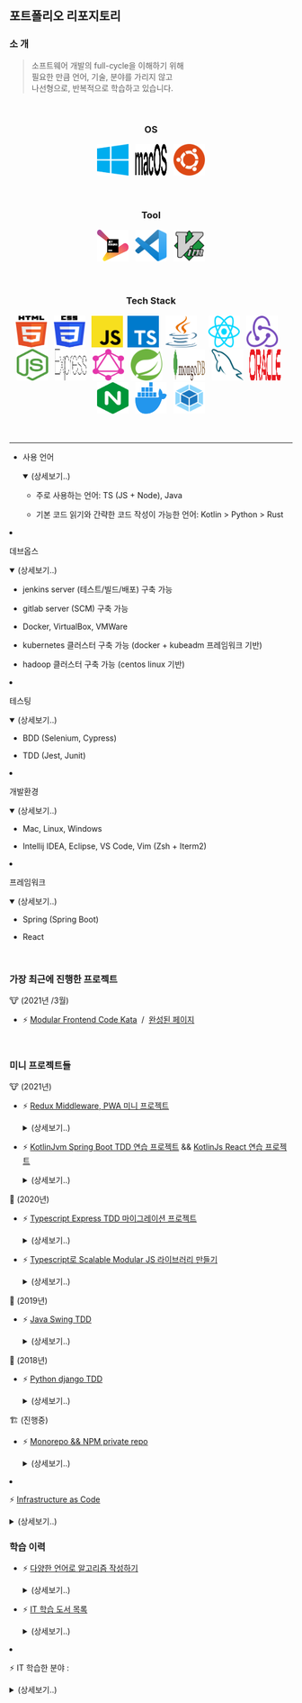 ## 포트폴리오 리포지토리

### 소 개

> 소프트웨어 개발의 full-cycle을 이해하기 위해  
> 필요한 만큼 언어, 기술, 분야를 가리지 않고  
> 나선형으로, 반복적으로 학습하고 있습니다.

<br/>

<h3 align="center">OS</h3>

<div align="center">
    <img src="https://github.com/portfolio-y0711/portfolio-y0711/blob/main/images/os/windows.svg" alt="windows"  width="56" height="56" />
    &nbsp;    
    <img src="https://github.com/portfolio-y0711/portfolio-y0711/blob/main/images/os/macOS.svg" alt="macOS" width="56" height="56" />
    &nbsp; 
    <img src="https://github.com/portfolio-y0711/portfolio-y0711/blob/main/images/os/ubuntu.svg" alt="ubuntu" width="56" height="56" />
</div>
<br/><br/>

<h3 align="center">Tool</h3>

<div align="center">
    <img src="https://github.com/portfolio-y0711/portfolio-y0711/blob/main/images/tool/jetbrains.svg" alt="jetbrains"  width="56" height="56" />
    &nbsp;    
    <img src="https://github.com/portfolio-y0711/portfolio-y0711/blob/main/images/tool/vscode.svg" alt="vscode" width="56" height="56" />
    &nbsp; 
    <img src="https://github.com/portfolio-y0711/portfolio-y0711/blob/main/images/tool/vim.svg" alt="gitkraken" width="56" height="56" />
</div>
<br/><br/>

<h3 align="center">Tech Stack</h3>

<div align="center">
    <img src="https://github.com/portfolio-y0711/portfolio-y0711/blob/main/images/tech-stack/original/html5.svg" alt="html5"  width="56" height="56" />
    &nbsp;
    <img src="https://github.com/portfolio-y0711/portfolio-y0711/blob/main/images/tech-stack/original/css3.svg" alt="css3"  width="56" height="56" />
    &nbsp;
    <img src="https://github.com/portfolio-y0711/portfolio-y0711/blob/main/images/tech-stack/original/javascript.svg" alt="javascript"  width="56" height="56" />
    &nbsp;<img src="https://github.com/portfolio-y0711/portfolio-y0711/blob/main/images/tech-stack/original/typescript.svg" alt="typescript"  width="56" height="56" />
    &nbsp;
    <img src="https://github.com/portfolio-y0711/portfolio-y0711/blob/main/images/tech-stack/original/java.svg" alt="java"  width="56" height="56" />
    &nbsp;
    <!--<img src="https://github.com/portfolio-y0711/portfolio-y0711/blob/main/images/tech-stack/original/dart.svg" alt="dart"  width="56" height="56" />-->
    &nbsp;
    <img src="https://github.com/portfolio-y0711/portfolio-y0711/blob/main/images/tech-stack/original/react.svg" alt="react"  width="56" height="56" />
    &nbsp;
    <img src="https://github.com/portfolio-y0711/portfolio-y0711/blob/main/images/tech-stack/original/redux.svg" alt="redux"  width="56" height="56" />
    &nbsp;
    <!--<img src="https://github.com/portfolio-y0711/portfolio-y0711/blob/main/images/tech-stack/original/flutter.svg" alt="flutter"  width="56" height="56" />-->
    &nbsp;
    <img src="https://github.com/portfolio-y0711/portfolio-y0711/blob/main/images/tech-stack/original/nodejs.svg" alt="nodejs"  width="56" height="56" />
    &nbsp;
    <img src="https://github.com/portfolio-y0711/portfolio-y0711/blob/main/images/tech-stack/original/express.svg" alt="express"  width="56" height="56" />
    &nbsp;
    <img src="https://github.com/portfolio-y0711/portfolio-y0711/blob/main/images/tech-stack/original/graphql.svg" alt="graphql"  width="56" height="56" />
    &nbsp;
    <img src="https://github.com/portfolio-y0711/portfolio-y0711/blob/main/images/tech-stack/original/spring.svg" alt="spring"  width="56" height="56" />
    &nbsp;
    <!--<img src="https://github.com/portfolio-y0711/portfolio-y0711/blob/main/images/tech-stack/original/grpc.svg" alt="grpc"  width="56" height="56" />-->
    &nbsp;
    <img src="https://github.com/portfolio-y0711/portfolio-y0711/blob/main/images/tech-stack/original/mongodb.svg" alt="mongodb"  width="56" height="56" />
    &nbsp;
    <img src="https://github.com/portfolio-y0711/portfolio-y0711/blob/main/images/tech-stack/original/mysql.svg" alt="mysql"  width="56" height="56" />
    &nbsp;
    <img src="https://github.com/portfolio-y0711/portfolio-y0711/blob/main/images/tech-stack/original/oracle.svg" alt="oracle"  width="56" height="56" />
    &nbsp;
    <img src="https://github.com/portfolio-y0711/portfolio-y0711/blob/main/images/tech-stack/original/nginx.svg" alt="nginx"  width="56" height="56" />
    &nbsp;
    <img src="https://github.com/portfolio-y0711/portfolio-y0711/blob/main/images/tech-stack/original/docker.svg" alt="docker"  width="56" height="56" />
    &nbsp;
    <img src="https://github.com/portfolio-y0711/portfolio-y0711/blob/main/images/tech-stack/original/webpack.svg" alt="webpack"  width="56" height="56" />
</div>
<br/>

<br/>

---

- 사용 언어

    <details open><summary>(상세보기..)</summary>

  - 주로 사용하는 언어: TS (JS + Node), Java

  - 기본 코드 읽기와 간략한 코드 작성이 가능한 언어: Kotlin > Python > Rust

    </details>

- 데브옵스

    <details open><summary>(상세보기..)</summary>

  - jenkins server (테스트/빌드/배포) 구축 가능

  - gitlab server (SCM) 구축 가능

  - Docker, VirtualBox, VMWare

  - kubernetes 클러스터 구축 가능 (docker + kubeadm 프레임워크 기반)

  - hadoop 클러스터 구축 가능 (centos linux 기반)

    </details>

- 테스팅

    <details open><summary>(상세보기..)</summary>

  - BDD (Selenium, Cypress)

  - TDD (Jest, Junit)

    </details>

- 개발환경

    <details open><summary>(상세보기..)</summary>

  - Mac, Linux, Windows

  - Intellij IDEA, Eclipse, VS Code, Vim (Zsh + Iterm2)

    </details>

- 프레임워크

    <details open><summary>(상세보기..)</summary>

  - Spring (Spring Boot)

  - React

    </details>

<!-- <br/> -->

<!-- <br/> -->

<!-- #region 미니 프로젝트들 -->

<br/>

### 가장 최근에 진행한 프로젝트

🐮 (2021년 /3월)

- ⚡️ [Modular Frontend Code Kata](https://github.com/portfolio-y0711/2021_modularJs) &nbsp;/&nbsp; [완성된 페이지](https://portfolio-y0711.github.io/2021_modularJs/)

<br/>

### 미니 프로젝트들

🐮 (2021년)

- ⚡️ [Redux Middleware, PWA 미니 프로젝트](https://github.com/portfolio-y0711/2021_sandbox)

    <details><summary>(상세보기..)</summary>

  - [개발환경](https://portfolio-y0711.github.io/2021_sandbox) 및 특징

    - Redux 라이브러리 경량체 구현 및 Middleware와 관련한 실험적 테스트 작성

    - pouchdb, couchdb로 PWA 구현

    - TDD / 테스트 케이스 100여개

    </details>

<!-- <br/> -->

- ⚡️ [KotlinJvm Spring Boot TDD 연습 프로젝트](https://github.com/portfolio-y0711/2021_kotlinJvm) && [KotlinJs React 연습 프로젝트](https://github.com/portfolio-y0711/2021_react_w_kotlinJs)

    <details><summary>(상세보기..)</summary>

  - 개발환경 ([KotlinJvm](https://portfolio-y0711.github.io/2021_kotlinJvm) / [KotlinJs](https://portfolio-y0711.github.io/2021_react_w_kotlinJs)) 및 특징 :

    - Kotlin + Spring Boot + 함수형 Router + WebMvc TDD 연습

    - KotlinJs + React 연습

    </details>

<!-- <br/> -->

🐁 (2020년)

- ⚡️ [Typescript Express TDD 마이그레이션 프로젝트](https://github.com/portfolio-y0711/2020_tdd)

    <details><summary>(상세보기..)</summary>

  - [개발환경](https://portfolio-y0711.github.io/2020_tdd) 및 특징

    - Typescript + Express + mustache로 TDD 개발

    </details>

<!-- <br/> -->

- ⚡️ [Typescript로 Scalable Modular JS 라이브러리 만들기](https://github.com/portfolio-y0711/corel)

    <details><summary>(상세보기..)</summary>

  - 특징

    - Typescript + 샌드박스 패턴 + Module D/I + Mediator + Pub/Sub

    </details>

<!-- <br/> -->

🐷 (2019년)

- ⚡️ [Java Swing TDD ](https://github.com/portfolio-y0711/2019_tdd)

    <details><summary>(상세보기..)</summary>

  - [개발환경](https://portfolio-y0711.github.io/2019_tdd) 및 특징

    - Java + Swing + BDD / TDD 개발하기

    </details>

<!-- <br/> -->

🐶 (2018년)

- ⚡️ [Python django TDD ](https://github.com/portfolio-y0711/2018_tdd)

    <details><summary>(상세보기..)</summary>

  - [개발환경](https://portfolio-y0711.github.io/2018_tdd) 및 특징

    - Python + Django 로 BDD / TDD 개발하기

    </details>

<!-- <br/> -->

🏗 (진행중)

- ⚡️ [Monorepo && NPM private repo](https://github.com/portfolio-y0711/2021_monorepo)

    <details><summary>(상세보기..)</summary>

  - 개발환경(준비중) 및 특징

    - 타입스크립트 기반 모노리포 + gitlab private NPM package repo

    </details>

- ⚡️ [Infrastructure as Code](https://github.com/portfolio-y0711/IaC)

    <details><summary>(상세보기..)</summary>

  - [개발환경](https://portfolio-y0711.github.io/IaC) 및 특징

    - 쿠버네티스 클러스터 + CD / CI 파이프라인 -> IaC로 코드화하기 (진행중)

    </details>

<!-- #endregion -->

<!-- <br/> -->

<!-- #region 학습 이력 -->

### 학습 이력

- ⚡️ [다양한 언어로 알고리즘 작성하기](https://github.com/portfolio-y0711/2020_algo)

    <details><summary>(상세보기..)</summary>

  - 사용한 언어

    - Java, Typescript, Kotlin, Python, Rust

    </details>

<!-- <br/> -->

- ️⚡️ [IT 학습 도서 목록](https://github.com/portfolio-y0711/books)

    <details><summary>(상세보기..)</summary>

  - 보유한 도서 / 분야별로 입문에 크게 도움이 되었던 도서 / 독학한 도서 / 스터디한 도서 / 독서 모임에서 읽은 도서

    </details>

- ️⚡️ IT 학습한 분야 :

    <details><summary>(상세보기..)</summary>

  - 주된 관심 분야: TDD, CI / CD

  - 공부한 내용:

    - DB Modeling : 이론적 개괄 (✔︎) / 튜토리얼 실습 (︎︎✔︎) / POC 프로젝트 (︎︎︎︎✔︎)

    - Web Framework (Spring + Boot/ React + Redux / Vue): 이론적 개괄 (✔︎) / 튜토리얼 실습 (︎︎✔︎) / POC 프로젝트 (︎︎︎︎✔︎)

    - REST : 이론적 개괄 (✔︎) / 튜토리얼 실습 (︎︎✔︎) / POC 프로젝트 (︎︎︎✔︎)

    - GraphQl : 이론적 개괄 (✔︎) / 튜토리얼 실습 (︎︎✔︎) / POC 프로젝트 (︎︎︎✘)

    - TDD + BDD : 이론적 개괄 (✔︎) / 튜토리얼 실습 (︎︎✔︎) / POC 프로젝트 (︎︎✔︎)

    - CI / CD (Jenkins / ansible) : 이론적 개괄 (✔︎) / 튜토리얼 실습 (︎︎✔︎) / POC 프로젝트 (︎︎︎︎✔︎)

    - DDD + MicroService : 이론적 개괄 (✔︎) / 튜토리얼 실습 (︎︎✔︎) / POC 프로젝트 (✘)

    - 가상화 / Docker : 이론적 개괄 (✔︎) / 튜토리얼 실습 (︎︎✔︎) / POC 프로젝트 (︎︎︎︎✔︎)

    - 컨테이너 관리 (Kubernetes) : 이론적 개괄 (✔︎) / 튜토리얼 실습 (︎︎✔︎) / POC 프로젝트 (︎︎︎✘)

    - Hadoop Ecosystem : 이론적 개괄 (✔︎) / 튜토리얼 실습 (︎︎✔︎) / POC 프로젝트 (︎︎︎✘)

    - Blockchain : 이론적 개괄 (✔︎) / 튜토리얼 실습 (︎︎✘) / POC 프로젝트 (︎︎︎✘)

    </details>

<!-- <br/> -->

<!-- #endregion 학습 이력 -->
